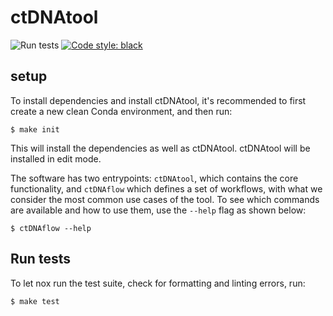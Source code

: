 # ctDNAtool

![Run tests](https://github.com/Hogfeldt/ctDNAtool/workflows/Run%20tests/badge.svg)
<a href="https://github.com/psf/black"><img alt="Code style: black" src="https://img.shields.io/badge/code%20style-black-000000.svg"></a>

## setup
To install dependencies and install ctDNAtool, it's recommended to first create a new clean Conda environment, and then run:
```
$ make init
```
This will install the dependencies as well as ctDNAtool. ctDNAtool will be installed in edit mode.

The software has two entrypoints: `ctDNAtool`, which contains the core functionality, and `ctDNAflow` which defines a set of workflows, with what we consider the most common use cases of the tool. 
To see which commands are available and how to use them, use the `--help` flag as shown below:
```
$ ctDNAflow --help
```

## Run tests
To let nox run the test suite, check for formatting and linting errors, run:
```
$ make test
```
